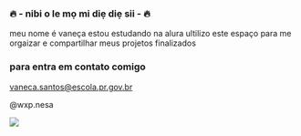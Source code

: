 ### 🔥 - nibi o le mọ mi diẹ diẹ sii - 🔥

meu nome é vaneça 
estou estudando na alura 
ultilizo este espaço para me orgaizar e compartilhar meus projetos finalizados 

### para entra em contato comigo 

vaneca.santos@escola.pr.gov.br

@wxp.nesa

![](https://media.tenor.com/5OLMdrjEUGcAAAAi/deku-hype-hype.gif)
